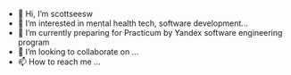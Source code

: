 - 👋 Hi, I’m scottseesw
- 👀 I’m interested in mental health tech, software development...
- 🌱 I’m currently preparing for Practicum by Yandex software engineering program
- 💞️ I’m looking to collaborate on ...
- 📫 How to reach me ...

<!---
scottseesw/scottseesw is a ✨ special ✨ repository because its `README.md` (this file) appears on your GitHub profile.
You can click the Preview link to take a look at your changes.
--->
